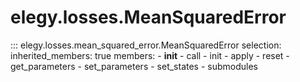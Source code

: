 
# elegy.losses.MeanSquaredError

::: elegy.losses.mean_squared_error.MeanSquaredError
    selection:
        inherited_members: true
        members:
            - __init__
            - call
            - init
            - apply
            - reset
            - get_parameters
            - set_parameters
            - set_states
            - submodules
        